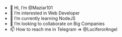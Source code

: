 - 👋 Hi, I’m @Maziar101
- 👀 I’m interested in Web Developer
- 🌱 I’m currently learning NodeJS
- 💞️ I’m looking to collaborate on Big Companies
- 📫 How to reach me in Telegram => @LuciferorAngel

<!---
Maziar101/Maziar101 is a ✨ special ✨ repository because its `README.md` (this file) appears on your GitHub profile.
You can click the Preview link to take a look at your changes.
--->
